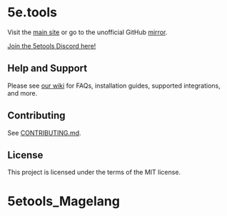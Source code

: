 # 5e.tools

Visit the [main site](https://5e.tools/index.html) or go to the unofficial GitHub [mirror](index.html).

[Join the 5etools Discord here!](https://discord.gg/5etools)

## Help and Support

Please see [our wiki](https://wiki.tercept.net/) for FAQs, installation guides, supported integrations, and more.

## Contributing

See [CONTRIBUTING.md](CONTRIBUTING.md).

## License

This project is licensed under the terms of the MIT license.
# 5etools_Magelang
